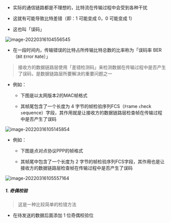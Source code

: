 - 实际的通信链路都是不理想的，比特流在传输过程中会受到各种干扰

- 这就有可能导致比特差错（即：1 可能变成 0，0 可能变成 1）

- 这也叫「误码」

![image-20220316104556545](https://gitee.com/pj-l/imgs-1/raw/master/image-20220316104556545.png)

- 在一段时间内，传输错误的比特占所传输比特总数的比率称为「误码率 BER（`B`it `E`rror `R`ate）」

> 接收方的数据链路层使用「差错检测码」来检测数据在传输过程中是否产生了误码，是数据链路层所要解决的重要问题之一

- 例如：

	- 下图是以太网版本2的MAC帧格式

	- 其帧尾包含了一个长度为 4 字节的帧检验序列FCS（`F`rame `c`heck `s`equence）字段，其作用就是让接收方的数据链路层检查帧在传输过程中是否产生了误码

![image-20220316105145854](https://gitee.com/pj-l/imgs-1/raw/master/image-20220316105145854.png)

- 例如：

	- 下图是点对点协议PPP的帧格式

	- 其帧尾中包含了一个长度为 2 字节的帧检验序列FCS字段，其作用也是让接收方的数据链路层检查帧在传输过程中是否产生了误码

![image-20220316105557164](https://gitee.com/pj-l/imgs-1/raw/master/image-20220316105557164.png)

##### 1. 奇偶校验

> 这是一种比较简单的检错方法

- 在待发送的数据后面添加 1 位奇偶校验位
